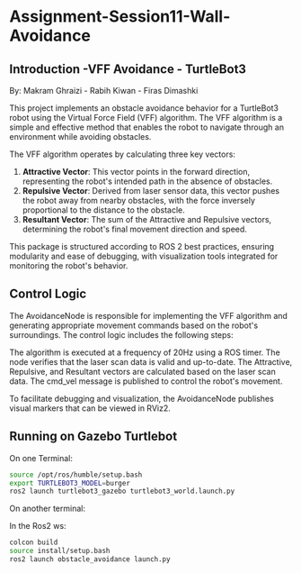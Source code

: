 # Assignment-Session11-Wall-Avoidance

## Introduction -VFF Avoidance - TurtleBot3

By: Makram Ghraizi - Rabih Kiwan - Firas Dimashki

This project implements an obstacle avoidance behavior for a TurtleBot3 robot using the Virtual Force Field (VFF) algorithm. The VFF algorithm is a simple and effective method that enables the robot to navigate through an environment while avoiding obstacles.

The VFF algorithm operates by calculating three key vectors:

1. **Attractive Vector**: This vector points in the forward direction, representing the robot's intended path in the absence of obstacles.
2. **Repulsive Vector**: Derived from laser sensor data, this vector pushes the robot away from nearby obstacles, with the force inversely proportional to the distance to the obstacle.
3. **Resultant Vector**: The sum of the Attractive and Repulsive vectors, determining the robot's final movement direction and speed.

This package is structured according to ROS 2 best practices, ensuring modularity and ease of debugging, with visualization tools integrated for monitoring the robot's behavior.

## Control Logic

The AvoidanceNode is responsible for implementing the VFF algorithm and generating appropriate movement commands based on the robot's surroundings. The control logic includes the following steps:

The algorithm is executed at a frequency of 20Hz using a ROS timer.
The node verifies that the laser scan data is valid and up-to-date.
The Attractive, Repulsive, and Resultant vectors are calculated based on the laser scan data.
The cmd_vel message is published to control the robot's movement.

To facilitate debugging and visualization, the AvoidanceNode publishes visual markers that can be viewed in RViz2.

## Running on Gazebo Turtlebot

On one Terminal:
```sh
source /opt/ros/humble/setup.bash
export TURTLEBOT3_MODEL=burger
ros2 launch turtlebot3_gazebo turtlebot3_world.launch.py 
```
On another terminal:

In the Ros2 ws:
```sh
colcon build
source install/setup.bash
ros2 launch obstacle_avoidance launch.py
```

